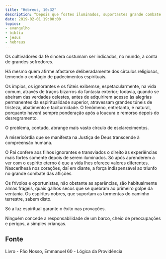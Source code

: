 ```yaml
---
title: "Hebreus, 10:32"
description: “Depois que fostes iluminados, suportastes grande combate de aflições.” - Paulo
date: 2019-02-01 19:00:00
topics: 
- evangelho
- biblia
- jesus
- hebreus
---
```


Os cultivadores da fé sincera costumam ser indicados, no mundo, à conta
de grandes sofredores.

Há mesmo quem afirme afastar­se deliberadamente dos círculos religiosos,
temendo o contágio de padecimentos espirituais.

Os ímpios, os ignorantes e os fúteis exibem­se, espetacularmente, na vida
comum, através de traços bizarros da fantasia exterior; todavia, quando se abeiram
das verdades celestes, antes de adquirirem acesso às alegrias permanentes da
espiritualidade superior, atravessam grandes túneis de tristeza, abatimento e
taciturnidade. O fenômeno, entretanto, é natural, porquanto haverá sempre
ponderação após a loucura e remorso depois do desregramento.

O problema, contudo, abrange mais vasto círculo de esclarecimentos.

A misericórdia que se manifesta na Justiça de Deus transcende à
compreensão humana.

O Pai confere aos filhos ignorantes e transviados o direito às experiências
mais fortes somente depois de serem iluminados. Só após aprenderem a ver com o
espírito eterno é que a vida lhes oferece valores diferentes. Nascer­lhes­á nos
corações, daí em diante, a força indispensável ao triunfo no grande combate das
aflições.

Os frívolos e oportunistas, não obstante as aparências, são habitualmente
almas frágeis, quais galhos secos que se quebram ao primeiro golpe da ventania. Os
espíritos nobres, que suportam as tormentas do caminho terrestre, sabem disto.

Só a luz espiritual garante o êxito nas provações.

Ninguém concede a responsabilidade de um barco, cheio de preocupações e
perigos, a simples crianças.



## Fonte
Livro - Pão Nosso, Emmanuel
60 - Lógica da Providência
